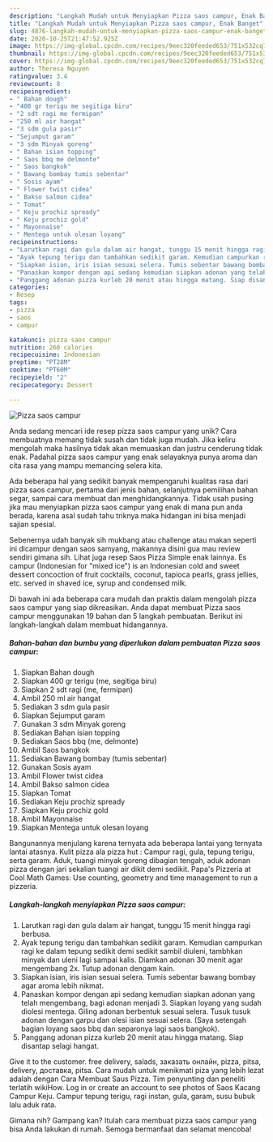```yaml
---
description: "Langkah Mudah untuk Menyiapkan Pizza saos campur, Enak Banget"
title: "Langkah Mudah untuk Menyiapkan Pizza saos campur, Enak Banget"
slug: 4876-langkah-mudah-untuk-menyiapkan-pizza-saos-campur-enak-banget
date: 2020-10-25T21:47:52.925Z
image: https://img-global.cpcdn.com/recipes/9eec320feeded653/751x532cq70/pizza-saos-campur-foto-resep-utama.jpg
thumbnail: https://img-global.cpcdn.com/recipes/9eec320feeded653/751x532cq70/pizza-saos-campur-foto-resep-utama.jpg
cover: https://img-global.cpcdn.com/recipes/9eec320feeded653/751x532cq70/pizza-saos-campur-foto-resep-utama.jpg
author: Theresa Nguyen
ratingvalue: 3.4
reviewcount: 8
recipeingredient:
- " Bahan dough"
- "400 gr terigu me segitiga biru"
- "2 sdt ragi me fermipan"
- "250 ml air hangat"
- "3 sdm gula pasir"
- "Sejumput garam"
- "3 sdm Minyak goreng"
- " Bahan isian topping"
- " Saos bbq me delmonte"
- " Saos bangkok"
- " Bawang bombay tumis sebentar"
- " Sosis ayam"
- " Flower twist cidea"
- " Bakso salmon cidea"
- " Tomat"
- " Keju prochiz spready"
- " Keju prochiz gold"
- " Mayonnaise"
- " Mentega untuk olesan loyang"
recipeinstructions:
- "Larutkan ragi dan gula dalam air hangat, tunggu 15 menit hingga ragi berbusa."
- "Ayak tepung terigu dan tambahkan sedikit garam. Kemudian campurkan ragi ke dalam tepung sedikit demi sedikit sambil diuleni, tambhkan minyak dan uleni lagi sampai kalis. Diamkan adonan 30 menit agar mengembang 2x. Tutup adonan dengam kain."
- "Siapkan isian, iris isian sesuai selera. Tumis sebentar bawang bombay agar aroma lebih nikmat."
- "Panaskan kompor dengan api sedang kemudian siapkan adonan yang telah mengembang, bagi adonan menjadi 3. Siapkan loyang yang sudah diolesi mentega. Giling adonan berbentuk sesuai selera. Tusuk tusuk adonan dengan garpu dan olesi isian sesuai selera. (Saya setengah bagian loyang saos bbq dan separonya lagi saos bangkok)."
- "Panggang adonan pizza kurleb 20 menit atau hingga matang. Siap disantap selagi hangat."
categories:
- Resep
tags:
- pizza
- saos
- campur

katakunci: pizza saos campur 
nutrition: 260 calories
recipecuisine: Indonesian
preptime: "PT28M"
cooktime: "PT60M"
recipeyield: "2"
recipecategory: Dessert

---
```



![Pizza saos campur](https://img-global.cpcdn.com/recipes/9eec320feeded653/751x532cq70/pizza-saos-campur-foto-resep-utama.jpg)

Anda sedang mencari ide resep pizza saos campur yang unik? Cara membuatnya memang tidak susah dan tidak juga mudah. Jika keliru mengolah maka hasilnya tidak akan memuaskan dan justru cenderung tidak enak. Padahal pizza saos campur yang enak selayaknya punya aroma dan cita rasa yang mampu memancing selera kita.

Ada beberapa hal yang sedikit banyak mempengaruhi kualitas rasa dari pizza saos campur, pertama dari jenis bahan, selanjutnya pemilihan bahan segar, sampai cara membuat dan menghidangkannya. Tidak usah pusing jika mau menyiapkan pizza saos campur yang enak di mana pun anda berada, karena asal sudah tahu triknya maka hidangan ini bisa menjadi sajian spesial.

Sebenernya udah banyak sih mukbang atau challenge atau makan seperti ini dicampur dengan saos samyang, makannya disini gua mau review sendiri gimana sih. Lihat juga resep Saos Pizza Simple enak lainnya. Es campur (Indonesian for &#34;mixed ice&#34;) is an Indonesian cold and sweet dessert concoction of fruit cocktails, coconut, tapioca pearls, grass jellies, etc. served in shaved ice, syrup and condensed milk.


Di bawah ini ada beberapa cara mudah dan praktis dalam mengolah pizza saos campur yang siap dikreasikan. Anda dapat membuat Pizza saos campur menggunakan 19 bahan dan 5 langkah pembuatan. Berikut ini langkah-langkah dalam membuat hidangannya.

<!--inarticleads1-->

##### Bahan-bahan dan bumbu yang diperlukan dalam pembuatan Pizza saos campur:

1. Siapkan  Bahan dough
1. Siapkan 400 gr terigu (me, segitiga biru)
1. Siapkan 2 sdt ragi (me, fermipan)
1. Ambil 250 ml air hangat
1. Sediakan 3 sdm gula pasir
1. Siapkan Sejumput garam
1. Gunakan 3 sdm Minyak goreng
1. Sediakan  Bahan isian topping
1. Sediakan  Saos bbq (me, delmonte)
1. Ambil  Saos bangkok
1. Sediakan  Bawang bombay (tumis sebentar)
1. Gunakan  Sosis ayam
1. Ambil  Flower twist cidea
1. Ambil  Bakso salmon cidea
1. Siapkan  Tomat
1. Sediakan  Keju prochiz spready
1. Siapkan  Keju prochiz gold
1. Ambil  Mayonnaise
1. Siapkan  Mentega untuk olesan loyang


Bangunannya menjulang karena ternyata ada beberapa lantai yang ternyata lantai atasnya. Kulit pizza ala pizza hut : Campur ragi, gula, tepung terigu, serta garam. Aduk, tuangi minyak goreng dibagian tengah, aduk adonan pizza dengan jari sekalian tuangi air dikit demi sedikit. Papa&#39;s Pizzeria at Cool Math Games: Use counting, geometry and time management to run a pizzeria. 

<!--inarticleads2-->

##### Langkah-langkah menyiapkan Pizza saos campur:

1. Larutkan ragi dan gula dalam air hangat, tunggu 15 menit hingga ragi berbusa.
1. Ayak tepung terigu dan tambahkan sedikit garam. Kemudian campurkan ragi ke dalam tepung sedikit demi sedikit sambil diuleni, tambhkan minyak dan uleni lagi sampai kalis. Diamkan adonan 30 menit agar mengembang 2x. Tutup adonan dengam kain.
1. Siapkan isian, iris isian sesuai selera. Tumis sebentar bawang bombay agar aroma lebih nikmat.
1. Panaskan kompor dengan api sedang kemudian siapkan adonan yang telah mengembang, bagi adonan menjadi 3. Siapkan loyang yang sudah diolesi mentega. Giling adonan berbentuk sesuai selera. Tusuk tusuk adonan dengan garpu dan olesi isian sesuai selera. (Saya setengah bagian loyang saos bbq dan separonya lagi saos bangkok).
1. Panggang adonan pizza kurleb 20 menit atau hingga matang. Siap disantap selagi hangat.


Give it to the customer. free delivery, salads, заказать онлайн, pizza, pitsa, delivery, доставка, pitsa. Cara mudah untuk menikmati piza yang lebih lezat adalah dengan Cara Membuat Saus Pizza. Tim penyunting dan peneliti terlatih wikiHow. Log in or create an account to see photos of Saos Kacang Campur Keju. Campur tepung terigu, ragi instan, gula, garam, susu bubuk lalu aduk rata. 

Gimana nih? Gampang kan? Itulah cara membuat pizza saos campur yang bisa Anda lakukan di rumah. Semoga bermanfaat dan selamat mencoba!

